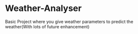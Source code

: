 # Weather-Analyser
Basic Project where you give weather parameters to predict the weather(With lots of future enhancement)
